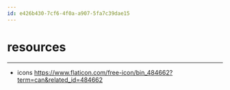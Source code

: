 ```yaml
---
id: e426b430-7cf6-4f0a-a907-5fa7c39dae15
---
```


# resources

<rat graph />

---

- icons https://www.flaticon.com/free-icon/bin_484662?term=can&related_id=484662
